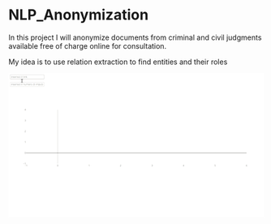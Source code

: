 # NLP_Anonymization

In this project I will anonymize documents from criminal and civil judgments available free of charge online for consultation.

My idea is to use relation extraction to find entities and their roles

![alt text](https://github.com/Gianpe/NLP_Anonymization/blob/main/images/def_extractor.gif)